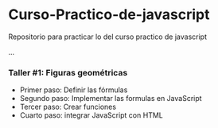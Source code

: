 # Curso-Practico-de-javascript
Repositorio para practicar lo del curso practico de javascript

...

### Taller #1: Figuras geométricas

- Primer paso: Definir las fórmulas
- Segundo paso: Implementar las formulas en JavaScript
- Tercer paso: Crear funciones
- Cuarto paso: integrar JavaScript con HTML